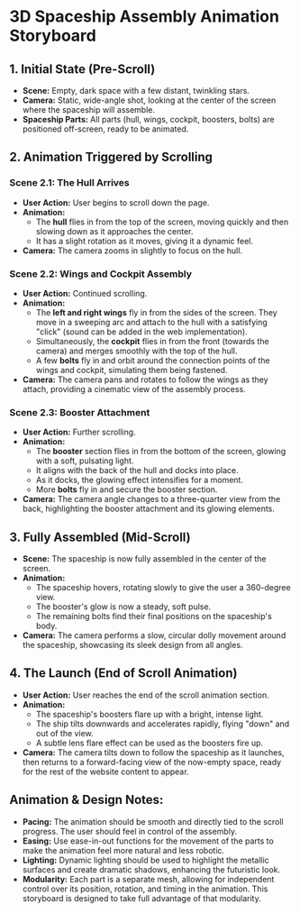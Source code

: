 # 3D Spaceship Assembly Animation Storyboard

## 1. Initial State (Pre-Scroll)

*   **Scene:** Empty, dark space with a few distant, twinkling stars.
*   **Camera:** Static, wide-angle shot, looking at the center of the screen where the spaceship will assemble.
*   **Spaceship Parts:** All parts (hull, wings, cockpit, boosters, bolts) are positioned off-screen, ready to be animated.

## 2. Animation Triggered by Scrolling

### Scene 2.1: The Hull Arrives

*   **User Action:** User begins to scroll down the page.
*   **Animation:**
    *   The **hull** flies in from the top of the screen, moving quickly and then slowing down as it approaches the center.
    *   It has a slight rotation as it moves, giving it a dynamic feel.
*   **Camera:** The camera zooms in slightly to focus on the hull.

### Scene 2.2: Wings and Cockpit Assembly

*   **User Action:** Continued scrolling.
*   **Animation:**
    *   The **left and right wings** fly in from the sides of the screen. They move in a sweeping arc and attach to the hull with a satisfying "click" (sound can be added in the web implementation).
    *   Simultaneously, the **cockpit** flies in from the front (towards the camera) and merges smoothly with the top of the hull.
    *   A few **bolts** fly in and orbit around the connection points of the wings and cockpit, simulating them being fastened.
*   **Camera:** The camera pans and rotates to follow the wings as they attach, providing a cinematic view of the assembly process.

### Scene 2.3: Booster Attachment

*   **User Action:** Further scrolling.
*   **Animation:**
    *   The **booster** section flies in from the bottom of the screen, glowing with a soft, pulsating light.
    *   It aligns with the back of the hull and docks into place.
    *   As it docks, the glowing effect intensifies for a moment.
    *   More **bolts** fly in and secure the booster section.
*   **Camera:** The camera angle changes to a three-quarter view from the back, highlighting the booster attachment and its glowing elements.

## 3. Fully Assembled (Mid-Scroll)

*   **Scene:** The spaceship is now fully assembled in the center of the screen.
*   **Animation:**
    *   The spaceship hovers, rotating slowly to give the user a 360-degree view.
    *   The booster's glow is now a steady, soft pulse.
    *   The remaining bolts find their final positions on the spaceship's body.
*   **Camera:** The camera performs a slow, circular dolly movement around the spaceship, showcasing its sleek design from all angles.

## 4. The Launch (End of Scroll Animation)

*   **User Action:** User reaches the end of the scroll animation section.
*   **Animation:**
    *   The spaceship's boosters flare up with a bright, intense light.
    *   The ship tilts downwards and accelerates rapidly, flying "down" and out of the view.
    *   A subtle lens flare effect can be used as the boosters fire up.
*   **Camera:** The camera tilts down to follow the spaceship as it launches, then returns to a forward-facing view of the now-empty space, ready for the rest of the website content to appear.

## Animation & Design Notes:

*   **Pacing:** The animation should be smooth and directly tied to the scroll progress. The user should feel in control of the assembly.
*   **Easing:** Use ease-in-out functions for the movement of the parts to make the animation feel more natural and less robotic.
*   **Lighting:** Dynamic lighting should be used to highlight the metallic surfaces and create dramatic shadows, enhancing the futuristic look.
*   **Modularity:** Each part is a separate mesh, allowing for independent control over its position, rotation, and timing in the animation. This storyboard is designed to take full advantage of that modularity.
